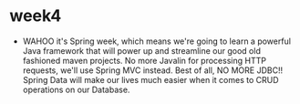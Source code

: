 # week4

- WAHOO it's Spring week, which means we're going to learn a powerful Java framework that will power up and streamline our good old fashioned maven projects. No more Javalin for processing HTTP requests, we'll use Spring MVC instead. Best of all, NO MORE JDBC!! Spring Data will make our lives much easier when it comes to CRUD operations on our Database. 
